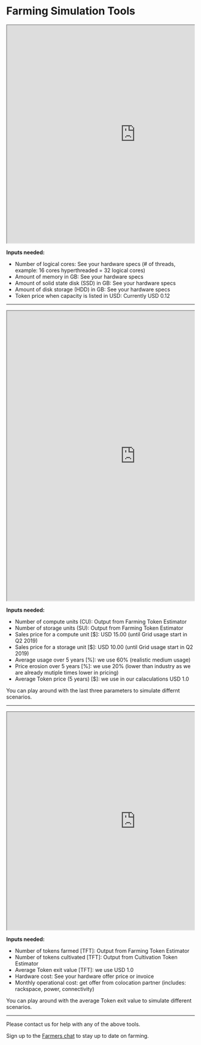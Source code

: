 # Farming Simulation Tools

<div style="overflow:hidden;">
   <iframe src="https://jscalc.io/calc/8jXXLOukrlXcI7H4" scrolling="yes" style="width: 136%; height: 582px; margin-left:0px;"></iframe>
</div>


**Inputs needed:**
- Number of logical cores: See your hardware specs (# of threads, example: 16 cores hyperthreaded = 32 logical cores)
- Amount of memory in GB: See your hardware specs
- Amount of solid state disk (SSD) in GB: See your hardware specs
- Amount of disk storage (HDD) in GB: See your hardware specs
- Token price when capacity is listed in USD: Currently USD 0.12


*********************************************************************************************************

<div style="overflow:hidden; margin-top:15px;">
   <iframe src="https://jscalc.io/calc/uWbIWOR0dynA46iU" scrolling="yes" style="width: 136%; height: 774px; margin-left:0px;"></iframe>
</div>

**Inputs needed:**
- Number of compute units (CU): Output from Farming Token Estimator
- Number of storage units (SU): Output from Farming Token Estimator
- Sales price for a compute unit [$]: USD 15.00 (until Grid usage start in Q2 2019)
- Sales price for a storage unit [$]: USD 10.00 (until Grid usage start in Q2 2019)
- Average usage over 5 years [%]: we use 60% (realistic medium usage)
- Price erosion over 5 years [%]: we use 20% (lower than industry as we are already mutiple times lower in pricing)
- Average Token price (5 years) [$]: we use in our calaculations USD 1.0

You can play around with the last three parameters to simulate differnt scenarios.

*********************************************************************************************************

<div style="overflow:hidden; margin-top:15px;">
   <iframe src="https://jscalc.io/calc/7PSBwT4Io6rQ9Bog" scrolling="yes" style="width: 136%; height: 582px; margin-left:0px;"></iframe>
</div>


**Inputs needed:**
- Number of tokens farmed [TFT]: Output from Farming Token Estimator
- Number of tokens cultivated [TFT]: Output from Cultivation Token Estimator
- Average Token exit value [TFT]: we use USD 1.0
- Hardware cost: See your hardware offer price or invoice
- Monthly operational cost: get offer from colocation partner (includes: rackspace, power, connectivity)

You can play around with the average Token exit value to simulate different scenarios.

*********************************************************************************************************

Please contact us for help with any of the above tools.

Sign up to the [Farmers chat](https://t.me/joinchat/BwOvO0NpZjNMHFx8wD_5nw) to stay up to date on farming.

